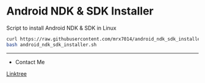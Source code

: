 # Android NDK & SDK Installer
Script to install Android NDK &amp; SDK in Linux

```sh
curl https://raw.githubusercontent.com/mrx7014/android_ndk_sdk_installer/main/android_ndk_sdk_installer.sh >> android_ndk_sdk_installer.sh
bash android_ndk_sdk_installer.sh
```
_______

- Contact Me

<a href="linktr.ee/mrx7014">Linktree</a>
